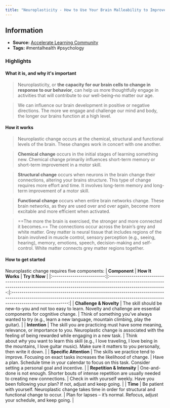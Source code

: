 ```yaml
---
title: "Neuroplasticity - How to Use Your Brain Malleability to Improve Your Well-being"
---
```

## Information
- **Source:** [Accelerate Learning Community](https://accelerate.uofuhealth.utah.edu/resilience/neuroplasticity-how-to-use-your-brain-s-malleability-to-improve-your-well-being)
- **Tags:** #mentalhealth #psychology 

### Highlights
#### What it is, and why it's important
> Neuroplasticity, or **the capacity for our brain cells to change in response to our behavior**, can help us more thoughtfully engage in activities that will contribute to our well-being–no matter our age.

> We can influence our brain development in positive or negative directions. The more we engage and challenge our mind and body, the longer our brains function at a high level.

#### How it works
> Neuroplastic change occurs at the chemical, structural and functional levels of the brain. These changes work in concert with one another.

> **Chemical change** occurs in the initial stages of learning something new. Chemical change primarily influences short-term memory or short-term improvement in a motor skill.

> **Structural change** occurs when neurons in the brain change their connections, altering your brains structure. This type of change requires more effort and time. It involves long-term memory and long-term improvement of a motor skill.

> **Functional change** occurs when entire brain networks change. These brain networks, as they are used over and over again, become more excitable and more efficient when activated.

> ==The more the brain is exercised, the stronger and more connected it becomes.== The connections occur across the brain’s grey and white matter. Grey matter is neural tissue that includes regions of the brain involved in muscle control, sensory perception (e.g., seeing, hearing), memory, emotions, speech, decision-making and self-control. White matter connects grey matter regions together.

#### How to get started
Neuroplastic change requires five components:
|       **Component**        |                                                                                     **How It Works**                                                                                     |                                                                                      **Try It Now**                                                                                      |
|:--------------------------:|:----------------------------------------------------------------------------------------------------------------------------------------------------------------------------------------:|:----------------------------------------------------------------------------------------------------------------------------------------------------------------------------------------:|
|  **Challenge & Novelty**   |                              The skill should be new-to-you and not too easy to learn. Novelty and challenge are essential components for cognitive change.                              |                                     Think of something you’ve always wanted to try (e.g., learn a new language, mountain climbing, play the guitar).                                     |
|       **Intention**        | The skill you are practicing must have some meaning, relevance, or importance to you. Neuroplastic change is associated with the feeling of being rewarded while engaging in a new task. | Think about _why_ you want to learn this skill (e.g., I love traveling, I love being in the mountains, I love guitar music). Make sure it matters to you personally, then write it down. |
|   **Specific Attention**   |                                           The skills we practice tend to improve. Focusing on exact tasks increases the likelihood of change.                                            |                                    Have a plan. Schedule time in your calendar to focus on this task. Consider setting a personal goal and incentive.                                    |
| **Repetition & Intensity** |                                     One-and-done is not enough. Shorter bouts of intense repetition are usually needed to creating new connections.                                      |                                             Check in with yourself weekly. Have you been following your plan? If not, adjust and keep going.                                             |
|          **Time**          |                                     Be patient with yourself. Neuroplastic change takes time in order for structural and functional change to occur.                                     |                                                      Plan for lapses – it’s normal. Refocus, adjust your schedule, and keep going.                                                       |


